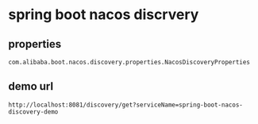 # spring boot nacos discrvery

## properties

    com.alibaba.boot.nacos.discovery.properties.NacosDiscoveryProperties

## demo url

    http://localhost:8081/discovery/get?serviceName=spring-boot-nacos-discovery-demo